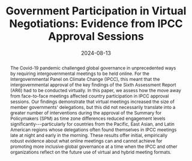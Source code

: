 ---
title: "Government Participation in Virtual Negotiations: Evidence from IPCC Approval Sessions"
authors:
- <b> Patrick Bayer </b>
- Lorenzo Crippa
- Hannah Hughes
- Erlend Hermansen
author_notes:
date: "2024-08-13"
doi: ""

# Publication type.
# Accepts a single type but formatted as a YAML list (for Hugo requirements).
# Enter a publication type from the CSL standard.
publication_types: ["article-journal"]

tags: 
- Carnegie Trust

# Publication name and optional abbreviated publication name.
publication: "*Climatic Change*, 177: 132"

abstract: The Covid-19 pandemic challenged global governance in unprecedented ways by requiring intergovernmental meetings to be held online. For the Intergovernmental Panel on Climate Change (IPCC), this meant that the intergovernmental approval of the key findings of the Sixth Assessment Report (AR6) had to be conducted virtually. In this paper, we assess how the move away from face-to-face meetings affected country participation in IPCC approval sessions. Our findings demonstrate that virtual meetings increased the size of member governments' delegations, but this did not necessarily translate into a greater number of interventions during the approval of the Summary for Policymakers (SPM) as time zone differences reduced engagement levels significantly---particularly for countries from the Pacific, East Asian, and Latin American regions whose delegations often found themselves in IPCC meetings late at night and early in the morning. These results offer initial, empirically robust evidence about what online meetings can and cannot achieve for promoting more inclusive global governance at a time when the IPCC and other organizations reflect on the future use of virtual and hybrid meeting formats.

featured: true

tags: 
- Climatic Change

# links:
# - name: ""
#   url: ""
url_pdf: https://link.springer.com/article/10.1007/s10584-024-03790-7
url_code: 
url_dataset: https://dataverse.harvard.edu/dataset.xhtml?persistentId=doi:10.7910/DVN/SLSXZS
url_poster: ''
url_project: ''
url_slides: ''
url_source: ''
url_video: ''
---